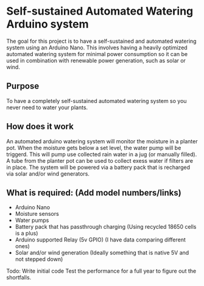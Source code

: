 # Self-sustained Automated Watering Arduino system
The goal for this project is to have a self-sustained and automated watering system using an Arduino Nano.
This involves having a heavily optimized automated watering system for minimal power consumption so it can be used in combination with renewable power generation, such as solar or wind.

## Purpose
To have a completely self-sustained automated watering system so you never need to water your plants.

## How does it work
An automated arduino watering system will monitor the moisture in a planter pot. When the moisture gets below a set level, the water pump will be triggerd. This will pump use collected rain water in a jug (or manually filled). A tube from the planter pot can be used to collect exess water if filters are in place. The system will be powered via a battery pack that is recharged via solar and/or wind generators.

## What is required: (Add model numbers/links)
- Arduino Nano
- Moisture sensors
- Water pumps
- Battery pack that has passthrough charging (Using recycled 18650 cells is a plus)
- Arduino supported Relay (5v GPIO) (I have data comparing different ones)
- Solar and/or wind generation (Ideally something that is native 5V and not stepped down)



Todo:
Write initial code
Test the performance for a full year to figure out the shortfalls.

